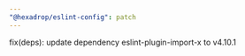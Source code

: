 ```yaml
---
"@hexadrop/eslint-config": patch
---
```


fix(deps): update dependency eslint-plugin-import-x to v4.10.1
